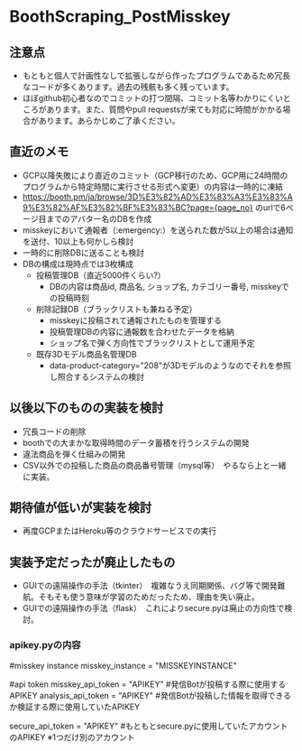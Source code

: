 # BoothScraping_PostMisskey

## 注意点
- もともと個人で計画性なしで拡張しながら作ったプログラムであるため冗長なコードが多くあります。過去の残骸も多く残っています。
- ほぼgithub初心者なのでコミットの打つ間隔、コミット名等わかりにくいところがあります。また、質問やpull requestsが来ても対応に時間がかかる場合があります。あらかじめご了承ください。

## 直近のメモ
- GCP以降失敗により直近のコミット（GCP移行のため、GCP用に24時間のプログラムから特定時間に実行させる形式へ変更）の内容は一時的に凍結
- https://booth.pm/ja/browse/3D%E3%82%AD%E3%83%A3%E3%83%A9%E3%82%AF%E3%82%BF%E3%83%BC?page={page_no} のurlで6ページ目までのアバター名のDBを作成
- misskeyにおいて通報者（:emergency:）を送られた数が5以上の場合は通知を送付、10以上も何かしら検討
- 一時的に削除DBに送ることも検討
- DBの構成は現時点では3枚構成
  - 投稿管理DB（直近5000件くらい?）
    - DBの内容は商品id, 商品名, ショップ名, カテゴリー番号, misskeyでの投稿時刻
  - 削除記録DB（ブラックリストも兼ねる予定）
    - misskeyに投稿されて通報されたものを管理する
    - 投稿管理DBの内容に通報数を合わせたデータを格納
    - ショップ名で弾く方向性でブラックリストとして運用予定
  - 既存3Dモデル商品名管理DB
    - data-product-category="208"が3Dモデルのようなのでそれを参照し照合するシステムの検討 
 

## 以後以下のものの実装を検討
- 冗長コードの削除
- boothでの大まかな取得時間のデータ蓄積を行うシステムの開発
- 違法商品を弾く仕組みの開発
- CSV以外での投稿した商品の商品番号管理（mysql等）　やるなら上と一緒に実装。

## 期待値が低いが実装を検討
- 再度GCPまたはHeroku等のクラウドサービスでの実行

## 実装予定だったが廃止したもの
- GUIでの遠隔操作の手法（tkinter）　複雑なうえ同期関係、バグ等で開発難航。そもそも使う意味が学習のためだったため、理由を失い廃止。
- GUIでの遠隔操作の手法（flask）　これによりsecure.pyは廃止の方向性で検討。

### apikey.pyの内容

#misskey instance
misskey_instance = "MISSKEYINSTANCE"

#api token
misskey_api_token = "APIKEY"  #発信Botが投稿する際に使用するAPIKEY
analysis_api_token = "APIKEY" #発信Botが投稿した情報を取得できるか検証する際に使用していたAPIKEY

secure_api_token = "APIKEY"   #もともとsecure.pyに使用していたアカウントのAPIKEY ※1つだけ別のアカウント
